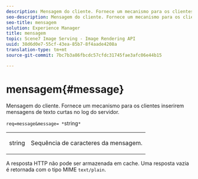 ```yaml
---
description: Mensagem do cliente. Fornece um mecanismo para os clientes inserirem mensagens de texto curtas no log do servidor.
seo-description: Mensagem do cliente. Fornece um mecanismo para os clientes inserirem mensagens de texto curtas no log do servidor.
seo-title: mensagem
solution: Experience Manager
title: mensagem
topic: Scene7 Image Serving - Image Rendering API
uuid: 38d6d0e7-55cf-43ea-85b7-8f4aade4208a
translation-type: tm+mt
source-git-commit: 7bc7b3a86fbcdc57cfdc31745fae3afc06e44b15

---
```



# mensagem{#message}

Mensagem do cliente. Fornece um mecanismo para os clientes inserirem mensagens de texto curtas no log do servidor.

`req=message&message= *`string`*`

<table id="simpletable_9AF29AA336C4447BBC2FD4A7D43ED91B"> 
 <tr class="strow"> 
  <td class="stentry"> <p><span class="varname"> string</span> </p> </td> 
  <td class="stentry"> <p>Sequência de caracteres da mensagem. </p></td> 
 </tr> 
</table>

A resposta HTTP não pode ser armazenada em cache. Uma resposta vazia é retornada com o tipo MIME `text/plain`.
